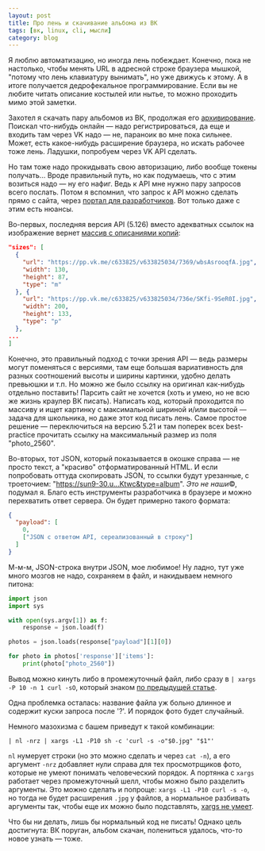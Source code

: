 ```yaml
---
layout: post
title: Про лень и скачивание альбома из ВК
tags: [вк, linux, cli, мысли]
category: blog
---
```

Я люблю автоматизацию, но иногда лень побеждает. Конечно, пока не настолько, чтобы менять URL в адресной строке браузера мышкой, "потому что лень клавиатуру вынимать", но уже движусь к этому. А в итоге получается дедрофекальное программирование. Если вы не любите читать описание костылей или нытье, то можно проходить мимо этой заметки.

Захотел я скачать пару альбомов из ВК, продолжая его [архивирование](/2020/05/11/analyzing-vk-archive.html). Поискал что-нибудь онлайн — надо регистрироваться, да еще и входить там через VK надо — не, параноик во мне пока сильнее. Может, есть какое-нибудь расширение браузера, но искать рабочее тоже лень. Ладушки, попробуем через VK API сделать.

Но там тоже надо прокидывать свою авторизацию, либо вообще токены получать... Вроде правильный путь, но как подумаешь, что с этим возиться надо — ну его нафиг. Ведь к API мне нужно пару запросов всего послать. Потом я вспомнил, что запрос к API можно сделать прямо с сайта, через [портал для разработчиков](https://vk.com/dev/photos.get). Вот только даже с этим есть нюансы.

Во-первых, последняя версия API (5.126) вместо адекватных ссылок на изображение вернет [массив с описаниями копий](https://vk.com/dev/photo_sizes):
```json
"sizes": [
  {
    "url": "https://pp.vk.me/c633825/v633825034/7369/wbsAsrooqfA.jpg",
    "width": 130,
    "height": 87,
    "type": "m"
  }, {
    "url": "https://pp.vk.me/c633825/v633825034/736e/SKfi-9SeR0I.jpg",
    "width": 200,
    "height": 133,
    "type": "p"
  },
...
]
```
Конечно, это правильный подход с точки зрения API — ведь размеры могут поменяться с версиями, там еще большая вариативность для разных соотношений высоты и ширины картинки, удобно делать превьюшки и т.п. Но можно же было ссылку на оригинал как-нибудь отдельно поставить! Парсить сайт не хочется (хоть и умею, но не всю же жизнь краулер ВК писать). Написать код, который проходится по массиву и ищет картинку с максимальной шириной и/или высотой — задача для школьника, но даже этот код писать лень. Самое простое решение — переключиться на версию 5.21 и там поперек всех best-practice прочитать ссылку на максимальный размер из поля "photo_2560".

Во-вторых, тот JSON, который показывается в окошке справа — не просто текст, а "красиво" отформатированный HTML. И если попробовать оттуда скопировать JSON, то ссылки будут урезанные, с троеточием: "https://sun9-30.u...Ktwc&type=album". *Это не наши*©, подумал я. Благо есть инструменты разработчика в браузере и можно перехватить ответ сервера. Он будет примерно такого формата:
```json
{
  "payload": [
    0,
    ["JSON с ответом API, сереализованный в строку"]
  ]
}
```
М-м-м, JSON-строка внутри JSON, мое любимое! Ну ладно, тут уже много мозгов не надо, сохраняем в файл, и накидываем немного питона:
```python
import json
import sys

with open(sys.argv[1]) as f:
    response = json.load(f)

photos = json.loads(response["payload"][1][0])

for photo in photos['response']['items']:
    print(photo["photo_2560"])
```
Вывод можно кинуть либо в промежуточный файл, либо сразу в `| xargs -P 10 -n 1 curl -sO`, который знаком [по предыдущей статье](/2020/05/11/analyzing-vk-archive.html#section-34).

Одна проблемка осталась: название файла уж больно длинное и содержит куски запроса после '?'. И порядок фото будет случайный.

Немного мазохизма с башем приведут к такой комбинации:
```
| nl -nrz | xargs -L1 -P10 sh -c 'curl -s -o"$0.jpg" "$1"'
```
`nl` нумерует строки (но это можно сделать и через `cat -n`), а его аргумент `-nrz` добавляет нули справа для тех просмотрщиков фото, которые не умеют понимать человеческий порядок. А портянка с `xargs` работает через промежуточный шелл, чтобы можно было разделить аргументы. Это можно сделать и попроще: `xargs -L1 -P10 curl -s -o`, но тогда не будет расширения `.jpg` у файлов, а нормальное разбивать аргументы так, чтобы еще их можно было подставлять, [xargs не умеет](https://stackoverflow.com/questions/53348321/get-xargs-to-word-split-placeholder).

Что бы ни делать, лишь бы нормальный код не писать! Однако цель достигнута: ВК поруган, альбом скачан, полениться удалось, что-то новое узнать — тоже.

